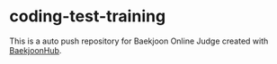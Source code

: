 # coding-test-training
This is a auto push repository for Baekjoon Online Judge created with [BaekjoonHub](https://github.com/BaekjoonHub/BaekjoonHub).
